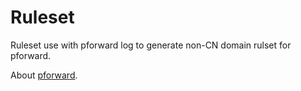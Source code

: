 # Ruleset

Ruleset use with pforward log to generate non-CN domain rulset for pforward.

About [pforward](https://github.com/newcoderlife/pforward).